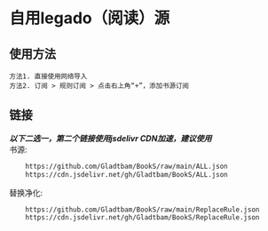 # 自用legado（阅读）源

## 使用方法

    方法1. 直接使用网络导入
    方法2. 订阅 > 规则订阅 > 点击右上角“+”，添加书源订阅

## 链接
***以下二选一，第二个链接使用jsdelivr CDN加速，建议使用***  
书源: 
```bash
    https://github.com/Gladtbam/BookS/raw/main/ALL.json
    https://cdn.jsdelivr.net/gh/Gladtbam/BookS/ALL.json
```

替换净化:
```bash 
    https://github.com/Gladtbam/BookS/raw/main/ReplaceRule.json
    https://cdn.jsdelivr.net/gh/Gladtbam/BookS/ReplaceRule.json
```
